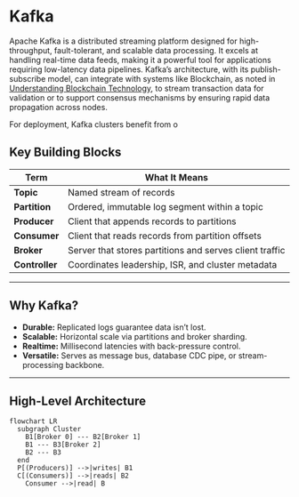 # Kafka

Apache Kafka is a distributed streaming platform designed for high-throughput, fault-tolerant, and scalable data processing. It excels at handling real-time data feeds, making it a powerful tool for applications requiring low-latency data pipelines. Kafka’s architecture, with its publish-subscribe model, can integrate with systems like Blockchain, as noted in [Understanding Blockchain Technology](#blockchain.md), to stream transaction data for validation or to support consensus mechanisms by ensuring rapid data propagation across nodes.

For deployment, Kafka clusters benefit from o
## Key Building Blocks

| Term           | What It Means                                           |
|----------------|---------------------------------------------------------|
| **Topic**      | Named stream of records                                 |
| **Partition**  | Ordered, immutable log segment within a topic           |
| **Producer**   | Client that appends records to partitions               |
| **Consumer**   | Client that reads records from partition offsets        |
| **Broker**     | Server that stores partitions and serves client traffic |
| **Controller** | Coordinates leadership, ISR, and cluster metadata       |

---

## Why Kafka?

- **Durable:** Replicated logs guarantee data isn’t lost.
- **Scalable:** Horizontal scale via partitions and broker sharding.
- **Realtime:** Millisecond latencies with back-pressure control.
- **Versatile:** Serves as message bus, database CDC pipe, or stream-processing backbone.

---

## High-Level Architecture

```mermaid
flowchart LR
  subgraph Cluster
    B1[Broker 0] --- B2[Broker 1]
    B1 --- B3[Broker 2]
    B2 --- B3
  end
  P[(Producers)] -->|writes| B1
  C[(Consumers)] -->|reads| B2
    Consumer -->|read| B
